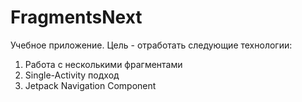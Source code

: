 # FragmentsNext
Учебное приложение.
Цель - отработать следующие технологии:

1. Работа с несколькими фрагментами
2. Single-Activity подход
3. Jetpack Navigation Component
